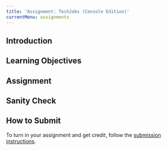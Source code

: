 ```yaml
---
title: 'Assignment: TechJobs (Console Edition)'
currentMenu: assignments
---
```


## Introduction

## Learning Objectives



## Assignment

## Sanity Check

## How to Submit

To turn in your assignment and get credit, follow the [submission instructions][submission-instructions].

[submission-instructions]: ../
